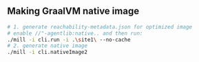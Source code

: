 











## Making GraalVM native image

```bash
# 1. generate reachability-metadata.json for optimized image
# enable //"-agentlib:native.. and then run:
./mill -i cli.run -i .\site1\ --no-cache
# 2. generate native image
./mill -i cli.nativeImage2
```










